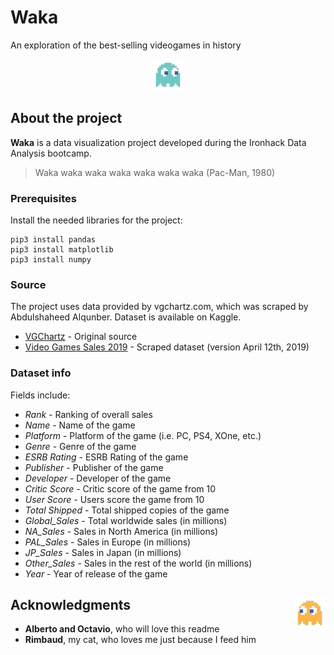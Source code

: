 # Waka
An exploration of the best-selling videogames in history

<p align="center"><img src="images/blue_ghost.png"></p>

## About the project

**Waka** is a data visualization project developed during the Ironhack Data Analysis bootcamp.

> Waka waka waka waka waka waka waka (Pac-Man, 1980)

### Prerequisites

Install the needed libraries for the project:

```
pip3 install pandas
pip3 install matplotlib
pip3 install numpy
```

### Source

The project uses data provided by vgchartz.com, which was scraped by Abdulshaheed Alqunber. Dataset is available on Kaggle.

- [VGChartz](http://www.vgchartz.com/gamedb/) - Original source
- [Video Games Sales 2019](https://www.kaggle.com/ashaheedq/video-games-sales-2019) - Scraped dataset (version April 12th, 2019)

### Dataset info

Fields include:

- *Rank* - Ranking of overall sales
- *Name* - Name of the game
- *Platform* - Platform of the game (i.e. PC, PS4, XOne, etc.)
- *Genre* - Genre of the game
- *ESRB Rating* - ESRB Rating of the game
- *Publisher* - Publisher of the game
- *Developer* - Developer of the game
- *Critic Score* - Critic score of the game from 10
- *User Score* - Users score the game from 10
- *Total Shipped* - Total shipped copies of the game
- *Global_Sales* - Total worldwide sales (in millions)
- *NA_Sales* - Sales in North America (in millions)
- *PAL_Sales* - Sales in Europe (in millions)
- *JP_Sales* - Sales in Japan (in millions)
- *Other_Sales* - Sales in the rest of the world (in millions)
- *Year* - Year of release of the game

## Acknowledgments <img align="right" src="images/orange_ghost.png">

- **Alberto and Octavio**, who will love this readme
- **Rimbaud**, my cat, who loves me just because I feed him